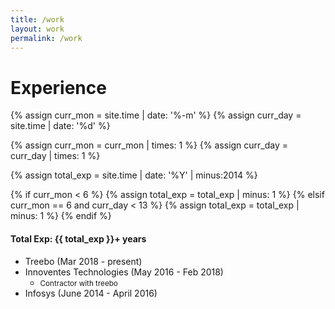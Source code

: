 ```yaml
---
title: /work
layout: work
permalink: /work
---
```


# Experience


{% assign curr_mon = site.time | date: '%-m' %}
{% assign curr_day = site.time | date: '%d' %}

{% assign curr_mon = curr_mon | times: 1 %}
{% assign curr_day = curr_day | times: 1 %}

{% assign total_exp = site.time | date: '%Y' | minus:2014  %}


{% if curr_mon < 6 %}
	{% assign total_exp = total_exp | minus: 1 %}
{% elsif curr_mon == 6 and curr_day < 13 %}
	{% assign total_exp = total_exp | minus: 1 %}
{% endif %}

#### Total Exp: {{ total_exp }}+ years
* Treebo (Mar 2018 - present)
* Innoventes Technologies (May 2016 - Feb 2018)  
	+ <small>Contractor with treebo</small>
* Infosys (June 2014 - April 2016)
